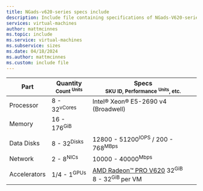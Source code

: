 ```yaml
---
title: NGads-v620-series specs include
description: Include file containing specifications of NGads-V620-series VM sizes.
services: virtual-machines
author: mattmcinnes
ms.topic: include
ms.service: virtual-machines
ms.subservice: sizes
ms.date: 04/18/2024
ms.author: mattmcinnes
ms.custom: include file
---
```

| Part | Quantity <br><sup>Count <sup>Units | Specs <br><sup>SKU ID, Performance <sup>Units</sup>, etc.  |
|---|---|---|
| Processor        | 8 - 32<sup>vCores   | Intel® Xeon® E5-2690 v4 (Broadwell)            |
| Memory           | 16 - 176<sup>GiB    |                                                |
| Data Disks       | 8 - 32<sup>Disks     |  12800 - 51200<sup>IOPS</sup> / 200 - 768<sup>MBps    |
| Network          | 2 - 8<sup>NICs       | 10000 - 40000<sup>Mbps                           |
| Accelerators     | 1/4 - 1<sup>GPUs</sup> | [AMD Radeon™ PRO V620](https://www.amd.com/en/newsroom/press-releases/2021-11-4-amd-radeon-pro-v620-gpu-delivers-powerful-multi-.html) 32<sup>GiB </sup> <br> 8 - 32<sup>GiB </sup>per VM |